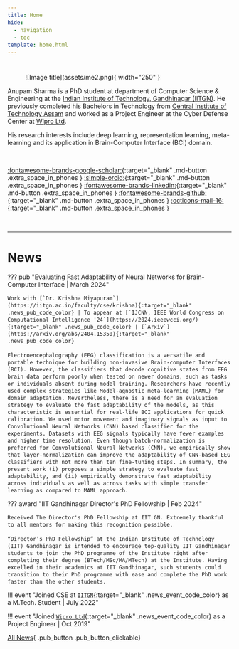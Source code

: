 ```yaml
---
title: Home
hide:
  - navigation
  - toc
template: home.html
---
```


### 

<div class="custom_row" markdown>
<div class="custom_col-4 center_align" markdown>

# 

<figure markdown="span">
  ![Image title](assets/me2.png){ width="250" }
</figure>

<!-- <p class="custom_title">Anupam Sharma</p> -->

</div>
<div class="custom_col-8" markdown></div>

Anupam Sharma is a PhD student at department of Computer Science & Engineering at the [Indian Institute of Technology, Gandhinagar (IITGN)](https://iitgn.ac.in). He previously completed his Bachelors in Technology from [Central Institute of Technology Assam](https://cit.ac.in) and worked as a Project Engineer at the Cyber Defense Center at [Wipro Ltd](https://wipro.com).

His research interests include deep learning, representation learning, meta-learning and its application in Brain-Computer Interface (BCI) domain.

<br>

[:fontawesome-brands-google-scholar:](https://scholar.google.com/citations?user=ZOYSYJEAAAAJ&hl=en){:target="_blank" .md-button .extra_space_in_phones } 
[:simple-orcid:](https://orcid.org/0000-0002-3443-4646){:target="_blank" .md-button .extra_space_in_phones } 
[:fontawesome-brands-linkedin:](https://www.linkedin.com/in/anupam-sh/){:target="_blank" .md-button .extra_space_in_phones } 
[:fontawesome-brands-github:](https://github.com/anp-scp/){:target="_blank" .md-button .extra_space_in_phones }  [:octicons-mail-16:](mailto:sharmaanupam@iitgn.ac.in){:target="_blank" .md-button .extra_space_in_phones } 
<!-- [:fontawesome-brands-x-twitter:](https://x.com/mapuna_inverse){:target="_blank" .md-button .extra_space_in_phones }   -->

<br>
</div>

---

# News

<!-- Copy recent 5 news from news.md -->
<div class="custom_admonition" markdown>

??? pub "Evaluating Fast Adaptability of Neural Networks for Brain-Computer Interface | March 2024"

    Work with [`Dr. Krishna Miyapuram`](https://iitgn.ac.in/faculty/cse/krishna){:target="_blank" .news_pub_code_color} | To appear at [`IJCNN, IEEE World Congress on Computational Intelligence '24`](https://2024.ieeewcci.org/){:target="_blank" .news_pub_code_color} | [`Arxiv`](https://arxiv.org/abs/2404.15350){:target="_blank" .news_pub_code_color}

    Electroencephalography (EEG) classification is a versatile and portable technique for building non-invasive Brain-computer Interfaces (BCI). However, the classifiers that decode cognitive states from EEG brain data perform poorly when tested on newer domains, such as tasks or individuals absent during model training. Researchers have recently used complex strategies like Model-agnostic meta-learning (MAML) for domain adaptation. Nevertheless, there is a need for an evaluation strategy to evaluate the fast adaptability of the models, as this characteristic is essential for real-life BCI applications for quick calibration. We used motor movement and imaginary signals as input to Convolutional Neural Networks (CNN) based classifier for the experiments. Datasets with EEG signals typically have fewer examples and higher time resolution. Even though batch-normalization is preferred for Convolutional Neural Networks (CNN), we empirically show that layer-normalization can improve the adaptability of CNN-based EEG classifiers with not more than ten fine-tuning steps. In summary, the present work (i) proposes a simple strategy to evaluate fast adaptability, and (ii) empirically demonstrate fast adaptability across individuals as well as across tasks with simple transfer learning as compared to MAML approach.

??? award "IIT Gandhinagar Director's PhD Fellowship | Feb 2024"

    Received The Director's PhD Fellowship at IIT GN. Extremely thankful to all mentors for making this recognition possible.

    “Director’s PhD Fellowship” at the Indian Institute of Technology (IIT) Gandhinagar is intended to encourage top-quality IIT Gandhinagar students to join the PhD programme of the Institute right after completing their degree (BTech/MSc/MA/MTech) at the Institute. Having excelled in their academics at IIT Gandhinagar, such students could transition to their PhD programme with ease and complete the PhD work faster than the other students.

!!! event "Joined CSE at [`IITGN`](https://iitgn.ac.in){:target="_blank" .news_event_code_color} as a M.Tech. Student | July 2022"

!!! event "Joined [`Wipro Ltd`](https://wipro.com){:target="_blank" .news_event_code_color} as a Project Engineer | Oct 2019"

</div>

[All News](news.md){ .pub_button .pub_button_clickable} 

